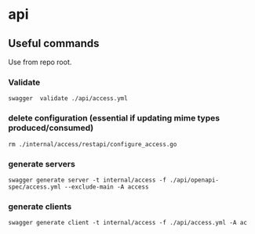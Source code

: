 # api

## Useful commands 

Use from repo root.

### Validate
```
swagger  validate ./api/access.yml
```

### delete configuration (essential if updating mime types produced/consumed)

```
rm ./internal/access/restapi/configure_access.go
```

### generate servers

```
swagger generate server -t internal/access -f ./api/openapi-spec/access.yml --exclude-main -A access
```

### generate clients

```
swagger generate client -t internal/access -f ./api/access.yml -A ac
```
